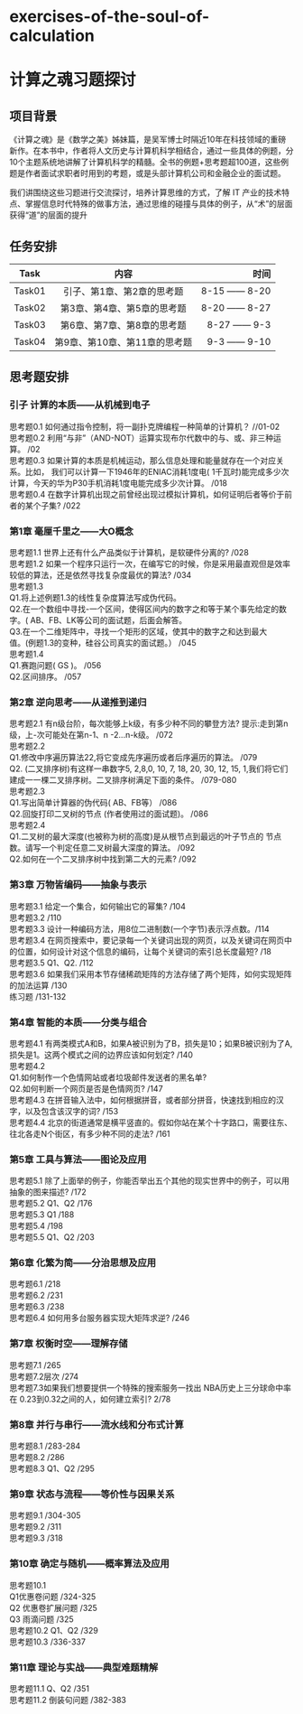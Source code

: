 # exercises-of-the-soul-of-calculation
# 计算之魂习题探讨
## 项目背景
《计算之魂》是《数学之美》姊妹篇，是吴军博士时隔近10年在科技领域的重磅新作。在本书中，作者将人文历史与计算机科学相结合，通过一些具体的例题，分10个主题系统地讲解了计算机科学的精髓。全书的例题+思考题超100道，这些例题是作者面试求职者时用到的考题，或是头部计算机公司和金融企业的面试题。

我们讲围绕这些习题进行交流探讨，培养计算思维的方式，了解 IT 产业的技术特点、掌握信息时代特殊的做事方法，通过思维的碰撞与具体的例子，从“术”的层面获得“道”的层面的提升

## 任务安排

|   Task   |      内容     |  时间 |
|----------|:-------------:|------:|
| Task01   |  引子、第1章、第2章的思考题 | 8-15 —— 8-20 |
| Task02   |  第3章、第4章、第5章的思考题   |   8-20 —— 8-27 |
| Task03   |  第6章、第7章、第8章的思考题 |   8-27 —— 9-3 |
| Task04   |  第9章、第10章、第11章的思考题 |   9-3 —— 9-10 |

## 思考题安排 

### 引子 计算的本质——从机械到电子
思考题0.1   如何通过指令控制，将一副扑克牌编程一种简单的计算机？ //01-02<br>
思考题0.2   利用“与非”（AND-NOT）运算实现布尔代数中的与、或、非三种运算。 /02<br>
思考题0.3   如果计算的本质是机械运动，那么信息处理和能量就存在一个对应关系。比如，
我们可以计算一下1946年的ENIAC消耗1度电( 1千瓦时)能完成多少次计算，今天的华为P30手机消耗1度电能完成多少次计算。 /018<br>
思考题0.4   在数字计算机出现之前曾经出现过模拟计算机，如何证明后者等价于前者的某个子集?  /022<br>

### 第1章 毫厘千里之——大O概念
思考题1.1   世界上还有什么产品类似于计算机，是软硬件分离的?  /028<br>
思考题1.2   如果一个程序只运行一次，在编写它的时候，你是采用最直观但是效率较低的算法，还是依然寻找复杂度最优的算法?  /034<br>
思考题1.3<br>
Q1.将上述例题1.3的线性复杂度算法写成伪代码。<br>
Q2.在一个数组中寻找-一个区间，使得区间内的数字之和等于某个事先给定的数字。( AB、FB、LK等公司的面试题，后面会解答。<br>
Q3.在一个二维矩阵中，寻找一个矩形的区域，使其中的数字之和达到最大<br>
值。(例题1.3的变种，硅谷公司真实的面试题。） /045 <br>
思考题1.4   <br>
Q1.赛跑问题( GS )。 /056  <br>
Q2.区间排序。 /057<br>

### 第2章 逆向思考——从递推到递归
思考题2.1 有n级台阶，每次能够上k级，有多少种不同的攀登方法?
提示:走到第n级，上-次可能处在第n-1、n -2...n-k级。 /072<br>
思考题2.2  <br>
Q1.修改中序遍历算法22,将它变成先序遍历或者后序遍历的算法。  /079<br>
Q2. (二叉排序树)有这样一串数字5, 2,8,0, 10, 7, 18, 20, 30, 12, 15, 1,我们将它们建成一一棵二叉排序树。二叉排序树满足下面的条件。 /079-080<br>
思考题2.3   <br>
Q1.写出简单计算器的伪代码( AB、FB等） /086<br>
Q2.回旋打印二叉树的节点 (作者使用过的面试题)。 /086<br>
思考题2.4   <br>
Q1.二叉树的最大深度(也被称为树的高度)是从根节点到最远的叶子节点的
节点数。请写一个判定任意二叉树最大深度的算法。  /092<br>
Q2.如何在一个二叉排序树中找到第二大的元素?    /092<br>
 

### 第3章 万物皆编码——抽象与表示
思考题3.1  给定一个集合，如何输出它的幂集?   /104<br>
思考题3.2   /110<br>
思考题3.3  设计一种编码方法，用8位二进制数(一个字节)表示浮点数。/114<br>
思考题3.4  在网页搜索中，要记录每一个关键词出现的网页，以及关键词在网页中的位置，如何设计对这个信息的编码，让每个关键词的索引总长度最短?  /18<br>
思考题3.5   Q1、Q2.   /112<br>
思考题3.6  如果我们采用本节存储稀疏矩阵的方法存储了两个矩阵，如何实现矩阵的加法运算  /130<br>
练习题  /131-132

### 第4章 智能的本质——分类与组合
思考题4.1   有两类模式A和B，如果A被识别为了B，损失是10；如果B被识别为了A,损失是1。这两个模式之间的边界应该如何划定?  /140<br>
思考题4.2<br>
Q1.如何制作一个色情网站或者垃圾邮件发送者的黑名单? <br>
Q2.如何判断一个网页是否是色情网页?   /147<br>
思考题4.3   在拼音输入法中，如何根据拼音，或者部分拼音，快速找到相应的汉字，以及包含该汉字的词?   /153<br>
思考题4.4   北京的街道通常是横平竖直的。假如你站在某个十字路口，需要往东、往北各走N个街区，有多少种不同的走法?   /161<br>

### 第5章 工具与算法——图论及应用
思考题5.1   除了上面举的例子，你能否举出五个其他的现实世界中的例子，可以用抽象的图来描述?  /172<br>
思考题5.2  Q1、Q2  /176<br>
思考题5.3  Q1  /188<br>
思考题5.4    /198<br>
思考题5.5   Q1、Q2   /203<br>

### 第6章 化繁为简——分治思想及应用
思考题6.1   /218<br>
思考题6.2   /231<br>
思考题6.3   /238<br>
思考题6.4   如何用多台服务器实现大矩阵求逆?  /246<br>

### 第7章 权衡时空——理解存储
思考题7.1  /265<br>
思考题7.2层次 /274<br>
思考题7.3如果我们想要提供一个特殊的搜索服务一找出 NBA历史上三分球命中率在
0.23到0.32之间的人，如何建立索引?   2/78<br>

### 第8章 并行与串行——流水线和分布式计算
思考题8.1  /283-284<br>
思考题8.2  /286<br>
思考题8.3  Q1、Q2  /295<br>

### 第9章 状态与流程——等价性与因果关系
思考题9.1   /304-305<br>
思考题9.2   /311<br>
思考题9.3   /318<br>

### 第10章 确定与随机——概率算法及应用
思考题10.1  <br>
Q1优惠卷问题  /324-325<br>
Q2  优惠卷扩展问题  /325<br>
Q3  雨滴问题   /325<br>
思考题10.2  Q1、Q2  /329<br>
思考题10.3   /336-337<br>

### 第11章 理论与实战——典型难题精解
思考题11.1  Q、Q2   /351<br>
思考题11.2  倒装句问题  /382-383<br>
